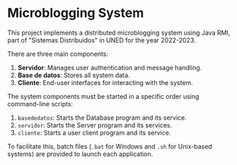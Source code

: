 # Microblogging System

This project implements a distributed microblogging system using Java RMI, part of "Sistemas Distribuidos" in UNED for the year 2022-2023.

There are three main components:

1. **Servidor**: Manages user authentication and message handling.
2. **Base de datos**: Stores all system data.
3. **Cliente**: End-user interfaces for interacting with the system.

The system components must be started in a specific order using command-line scripts:

1. `basededatos`: Starts the Database program and its service.
2. `servidor`: Starts the Server program and its services.
3. `cliente`: Starts a user client program and its service.

To facilitate this, batch files (`.bat` for Windows and `.sh` for Unix-based systems) are provided to launch each application.
